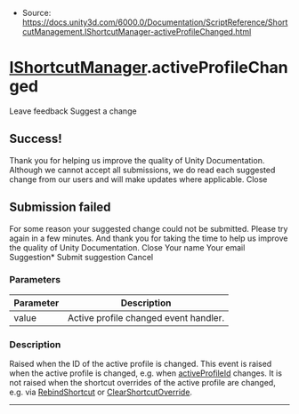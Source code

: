 * Source: https://docs.unity3d.com/6000.0/Documentation/ScriptReference/ShortcutManagement.IShortcutManager-activeProfileChanged.html

#  [IShortcutManager](https://docs.unity3d.com/6000.0/Documentation/ScriptReference/ShortcutManagement.IShortcutManager.html).activeProfileChanged
Leave feedback
Suggest a change
## Success!
Thank you for helping us improve the quality of Unity Documentation. Although we cannot accept all submissions, we do read each suggested change from our users and will make updates where applicable.
Close
## Submission failed
For some reason your suggested change could not be submitted. Please <a>try again</a> in a few minutes. And thank you for taking the time to help us improve the quality of Unity Documentation.
Close
Your name Your email Suggestion* Submit suggestion
Cancel
### Parameters
Parameter | Description  
---|---  
value | Active profile changed event handler.  
### Description
Raised when the ID of the active profile is changed.
This event is raised when the active profile is changed, e.g. when [activeProfileId](https://docs.unity3d.com/6000.0/Documentation/ScriptReference/ShortcutManagement.IShortcutManager-activeProfileId.html) changes. It is not raised when the shortcut overrides of the active profile are changed, e.g. via [RebindShortcut](https://docs.unity3d.com/6000.0/Documentation/ScriptReference/ShortcutManagement.IShortcutManager.RebindShortcut.html) or [ClearShortcutOverride](https://docs.unity3d.com/6000.0/Documentation/ScriptReference/ShortcutManagement.IShortcutManager.ClearShortcutOverride.html).
* * *
